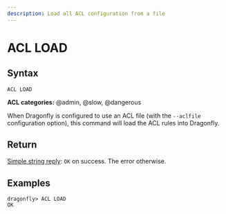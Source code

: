 ```yaml
---
description: Load all ACL configuration from a file
---
```


# ACL LOAD

## Syntax

    ACL LOAD

**ACL categories:** @admin, @slow, @dangerous

When Dragonfly is configured to use an ACL file (with the `--aclfile` configuration option), this command will load the ACL rules into Dragonfly.

## Return

[Simple string reply](https://redis.io/docs/reference/protocol-spec/#simple-strings): `OK` on success.
The error otherwise.

## Examples

```shell
dragonfly> ACL LOAD
OK
```
